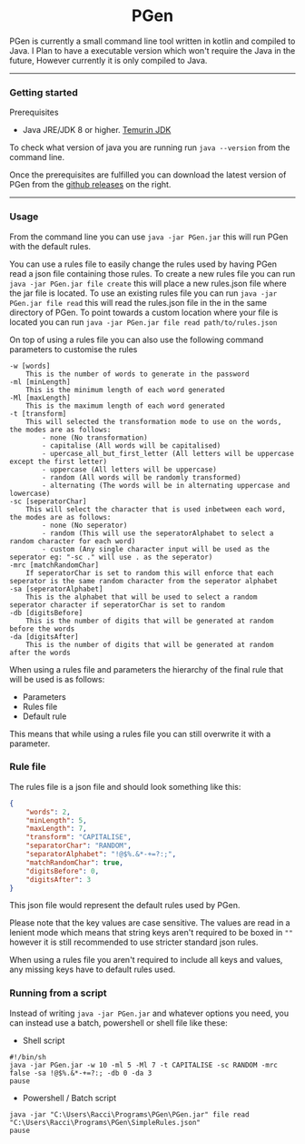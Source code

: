 <h1 align="center">PGen</h1>

 PGen is currently a small command line tool written in kotlin and compiled to Java.
I Plan to have a executable version which won't require the Java in the future, 
However currently it is only compiled to Java.

---

### Getting started
Prerequisites
- Java JRE/JDK 8 or higher. [Temurin JDK](https://adoptium.net/)

To check what version of java you are running run 
``java --version`` from the command line.

Once the prerequisites are fulfilled you can download the latest version of PGen from the [github releases](https://github.com/DaRacci/PGen/releases/latest) on the right.

---

### Usage
From the command line you can use
``java -jar PGen.jar`` this will run PGen with the default rules.

You can use a rules file to easily change the rules used by having PGen read a json file containing those rules.
To create a new rules file you can run ``java -jar PGen.jar file create`` this will place a new rules.json file where the jar file is located.
To use an existing rules file you can run ``java -jar PGen.jar file read`` this will read the rules.json file in the in the same directory of PGen.
To point towards a custom location where your file is located you can run ``java -jar PGen.jar file read path/to/rules.json``

On top of using a rules file you can also use the following command parameters to customise the rules
```
-w [words] 
    This is the number of words to generate in the password
-ml [minLength] 
    This is the minimum length of each word generated
-Ml [maxLength] 
    This is the maximum length of each word generated
-t [transform] 
    This will selected the transformation mode to use on the words, the modes are as follows:
        - none (No transformation)
        - capitalise (All words will be capitalised)
        - upercase_all_but_first_letter (All letters will be uppercase except the first letter)
        - uppercase (All letters will be uppercase)
        - random (All words will be randomly transformed)
        - alternating (The words will be in alternating uppercase and lowercase)
-sc [seperatorChar]
    This will select the character that is used inbetween each word, the modes are as follows:
        - none (No seperator)
        - random (This will use the seperatorAlphabet to select a random character for each word)
        - custom (Any single character input will be used as the seperator eg: "-sc ." will use . as the seperator)
-mrc [matchRandomChar]
    If seperatorChar is set to random this will enforce that each seperator is the same random character from the seperator alphabet
-sa [seperatorAlphabet]
    This is the alphabet that will be used to select a random seperator character if seperatorChar is set to random
-db [digitsBefore]
    This is the number of digits that will be generated at random before the words
-da [digitsAfter]
    This is the number of digits that will be generated at random after the words
```

When using a rules file and parameters the hierarchy of the final rule that will be used is as follows:
- Parameters
- Rules file
- Default rule

This means that while using a rules file you can still overwrite it with a parameter.

### Rule file
The rules file is a json file and should look something like this: 
```json
{
    "words": 2,
    "minLength": 5,
    "maxLength": 7,
    "transform": "CAPITALISE",
    "separatorChar": "RANDOM",
    "separatorAlphabet": "!@$%.&*-+=?:;",
    "matchRandomChar": true,
    "digitsBefore": 0,
    "digitsAfter": 3
}
```
This json file would represent the default rules used by PGen.

Please note that the key values are case sensitive.
The values are read in a lenient mode which means that string keys aren't required to be boxed in `""`
however it is still recommended to use stricter standard json rules.

When using a rules file you aren't required to include all keys and values, any missing keys have to default rules used.

### Running from a script
Instead of writing `java -jar PGen.jar` and whatever options you need, you can instead use a batch, powershell or shell file like these:
- Shell script
```shell
#!/bin/sh
java -jar PGen.jar -w 10 -ml 5 -Ml 7 -t CAPITALISE -sc RANDOM -mrc false -sa !@$%.&*-+=?:; -db 0 -da 3
pause
```
- Powershell / Batch script
```shell
java -jar "C:\Users\Racci\Programs\PGen\PGen.jar" file read "C:\Users\Racci\Programs\PGen\SimpleRules.json"
pause
```
